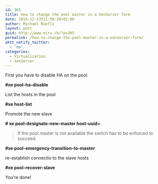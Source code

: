 ```yaml
---
id: 365
title: How to change the pool master in a XenServer farm
date: 2010-12-13T21:50:20+02:00
author: Michael Rüefli
layout: post
guid: http://www.miru.ch/?p=365
permalink: /how-to-change-the-pool-master-in-a-xenserver-farm/
aktt_notify_twitter:
  - 'no'
categories:
  - Virtualization
  - XenServer
---
```

First you have to disable HA on the pool

**#xe pool-ha-disable**

List the hosts in the pool

**#xe host-list**

Promote the new slave

**\# xe pool-designate-new-master host-uuid=<type the uuid of the new master>**

> If the pool master is not available the switch has to be enforced to succeed.

 **#xe pool-emergency-transition-to-master**

re-establish connectio to the slave hosts

 **#xe pool-recover-slave**

You&#8217;re done!
